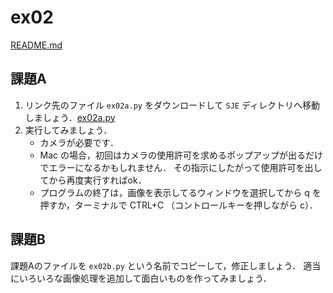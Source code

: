 # ex02

[README.md](./README.md)



## 課題A

1. リンク先のファイル `ex02a.py` をダウンロードして `SJE` ディレクトリへ移動しましょう．[ex02a.py](./ex02a.py)
1. 実行してみましょう．
    - カメラが必要です．
    - Mac の場合，初回はカメラの使用許可を求めるポップアップが出るだけでエラーになるかもしれません． その指示にしたがって使用許可を出してから再度実行すればok．
    - プログラムの終了は，画像を表示してるウィンドウを選択してから q を押すか，ターミナルで CTRL+C （コントロールキーを押しながら c）．

## 課題B

課題Aのファイルを `ex02b.py` という名前でコピーして，修正しましょう．
適当にいろいろな画像処理を追加して面白いものを作ってみましょう．